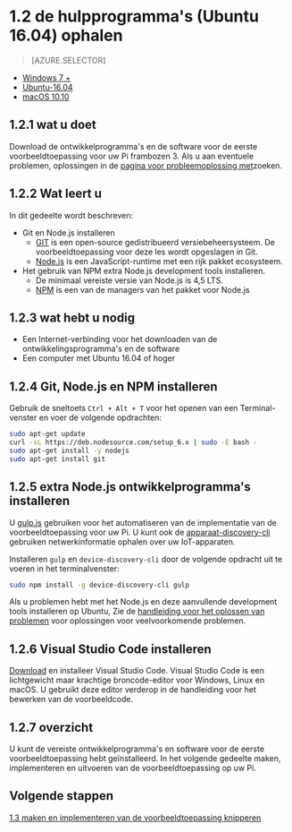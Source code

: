 <properties
 pageTitle="Hulpprogramma's (Ubuntu 16.04) | Microsoft Azure"
 description="Download en installeer de vereiste hulpprogramma's en software voor de toepassing van het eerste monster voor uw Pi op Ubuntu."
 services="iot-hub"
 documentationCenter=""
 authors="shizn"
 manager="timlt"
 tags=""
 keywords=""/>

<tags
 ms.service="iot-hub"
 ms.devlang="multiple"
 ms.topic="article"
 ms.tgt_pltfrm="na"
 ms.workload="na"
 ms.date="10/21/2016"
 ms.author="xshi"/>

# <a name="12-get-the-tools-ubuntu-1604"></a>1.2 de hulpprogramma's (Ubuntu 16.04) ophalen

> [AZURE.SELECTOR]
- [Windows 7 +](iot-hub-raspberry-pi-kit-node-lesson1-get-the-tools-win32.md)
- [Ubuntu-16.04](iot-hub-raspberry-pi-kit-node-lesson1-get-the-tools-ubuntu.md)
- [macOS 10.10](iot-hub-raspberry-pi-kit-node-lesson1-get-the-tools-mac.md)

## <a name="121-what-you-will-do"></a>1.2.1 wat u doet

Download de ontwikkelprogramma's en de software voor de eerste voorbeeldtoepassing voor uw Pi frambozen 3. Als u aan eventuele problemen, oplossingen in de [pagina voor probleemoplossing met](iot-hub-raspberry-pi-kit-node-troubleshooting.md)zoeken.

## <a name="122-what-you-will-learn"></a>1.2.2 Wat leert u

In dit gedeelte wordt beschreven:

- Git en Node.js installeren
  - [GIT](https://git-scm.com) is een open-source gedistribueerd versiebeheersysteem. De voorbeeldtoepassing voor deze les wordt opgeslagen in Git.
  - [Node.js](https://nodejs.org/en/) is een JavaScript-runtime met een rijk pakket ecosysteem.
- Het gebruik van NPM extra Node.js development tools installeren.
  - De minimaal vereiste versie van Node.js is 4,5 LTS.
  - [NPM](https://www.npmjs.com) is een van de managers van het pakket voor Node.js

## <a name="123-what-do-you-need"></a>1.2.3 wat hebt u nodig

- Een Internet-verbinding voor het downloaden van de ontwikkelingsprogramma's en de software
- Een computer met Ubuntu 16.04 of hoger 

## <a name="124-install-git-nodejs-and-npm"></a>1.2.4 Git, Node.js en NPM installeren

Gebruik de sneltoets `Ctrl + Alt + T` voor het openen van een Terminal-venster en voer de volgende opdrachten:

```bash
sudo apt-get update
curl -sL https://deb.nodesource.com/setup_6.x | sudo -E bash -
sudo apt-get install -y nodejs
sudo apt-get install git
```

## <a name="125-install-additional-nodejs-development-tools"></a>1.2.5 extra Node.js ontwikkelprogramma's installeren

U [gulp.js](http://gulpjs.com) gebruiken voor het automatiseren van de implementatie van de voorbeeldtoepassing voor uw Pi. U kunt ook de [apparaat-discovery-cli](https://github.com/Azure/device-discovery-cli) gebruiken netwerkinformatie ophalen over uw IoT-apparaten.

Installeren `gulp` en `device-discovery-cli` door de volgende opdracht uit te voeren in het terminalvenster:

```bash
sudo npm install -g device-discovery-cli gulp
```

Als u problemen hebt met het Node.js en deze aanvullende development tools installeren op Ubuntu, Zie de [handleiding voor het oplossen van problemen](iot-hub-raspberry-pi-kit-node-troubleshooting.md) voor oplossingen voor veelvoorkomende problemen.

## <a name="126-install-visual-studio-code"></a>1.2.6 Visual Studio Code installeren

[Download](https://code.visualstudio.com/docs/setup/linux) en installeer Visual Studio Code. Visual Studio Code is een lichtgewicht maar krachtige broncode-editor voor Windows, Linux en macOS. U gebruikt deze editor verderop in de handleiding voor het bewerken van de voorbeeldcode.

## <a name="127-summary"></a>1.2.7 overzicht

U kunt de vereiste ontwikkelprogramma's en software voor de eerste voorbeeldtoepassing hebt geïnstalleerd. In het volgende gedeelte maken, implementeren en uitvoeren van de voorbeeldtoepassing op uw Pi.

## <a name="next-steps"></a>Volgende stappen

[1.3 maken en implementeren van de voorbeeldtoepassing knipperen](iot-hub-raspberry-pi-kit-node-lesson1-deploy-blink-app.md)